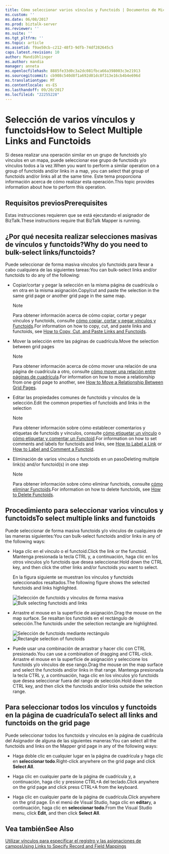 ```yaml
---
title: Cómo seleccionar varios vínculos y Functoids | Documentos de Microsoft
ms.custom: ''
ms.date: 06/08/2017
ms.prod: biztalk-server
ms.reviewer: ''
ms.suite: ''
ms.tgt_pltfrm: ''
ms.topic: article
ms.assetid: f9ae50cb-c212-48f3-9dfb-74df282645c5
caps.latest.revision: 10
author: MandiOhlinger
ms.author: mandia
manager: anneta
ms.openlocfilehash: 8885fe33d0c3a2dc081fbca66a398003c3e21913
ms.sourcegitcommit: cb908c540d8f1a692d01dc8f313e16cb4b4e696d
ms.translationtype: MT
ms.contentlocale: es-ES
ms.lasthandoff: 09/20/2017
ms.locfileid: "22255228"
---
```

# <a name="how-to-select-multiple-links-and-functoids"></a><span data-ttu-id="04a19-102">Selección de varios vínculos y functoids</span><span class="sxs-lookup"><span data-stu-id="04a19-102">How to Select Multiple Links and Functoids</span></span>
<span data-ttu-id="04a19-103">Si desea realizar una operación similar en un grupo de functoids y/o vínculos en un mapa, puede seleccionar ese grupo de functoids y/o vínculos todos a la vez.</span><span class="sxs-lookup"><span data-stu-id="04a19-103">When you want to perform a similar operation on a group of functoids and/or links in a map, you can select that group of functoids and/or links all at the same time.</span></span> <span data-ttu-id="04a19-104">Este tema proporciona información acerca de cómo realizar esta operación.</span><span class="sxs-lookup"><span data-stu-id="04a19-104">This topic provides information about how to perform this operation.</span></span>  
  
## <a name="prerequisites"></a><span data-ttu-id="04a19-105">Requisitos previos</span><span class="sxs-lookup"><span data-stu-id="04a19-105">Prerequisites</span></span>  
 <span data-ttu-id="04a19-106">Estas instrucciones requieren que se está ejecutando el asignador de BizTalk.</span><span class="sxs-lookup"><span data-stu-id="04a19-106">These instructions require that BizTalk Mapper is running.</span></span>  
  
## <a name="why-do-you-need-to-bulk-select-linksfunctoids"></a><span data-ttu-id="04a19-107">¿Por qué necesita realizar selecciones masivas de vínculos y functoids?</span><span class="sxs-lookup"><span data-stu-id="04a19-107">Why do you need to bulk-select links/functoids?</span></span>  
 <span data-ttu-id="04a19-108">Puede seleccionar de forma masiva vínculos y/o functoids para llevar a cabo cualquiera de las siguientes tareas:</span><span class="sxs-lookup"><span data-stu-id="04a19-108">You can bulk-select links and/or functoids to do any of the following:</span></span>  
  
-   <span data-ttu-id="04a19-109">Copiar/cortar y pegar la selección en la misma página de cuadrícula o en otra en la misma asignación.</span><span class="sxs-lookup"><span data-stu-id="04a19-109">Copy/cut and paste the selection in the same grid page or another grid page in the same map.</span></span>  
  
    > [!NOTE]
    >  <span data-ttu-id="04a19-110">Para obtener información acerca de cómo copiar, cortar y pegar vínculos y functoids, consulte [cómo copiar, cortar y pegar vínculos y Functoids](../core/how-to-copy-cut-and-paste-links-and-functoids.md).</span><span class="sxs-lookup"><span data-stu-id="04a19-110">For information on how to copy, cut, and paste links and functoids, see [How to Copy, Cut, and Paste Links and Functoids](../core/how-to-copy-cut-and-paste-links-and-functoids.md).</span></span>  
  
-   <span data-ttu-id="04a19-111">Mover la selección entre las páginas de cuadrícula.</span><span class="sxs-lookup"><span data-stu-id="04a19-111">Move the selection between grid pages</span></span>  
  
    > [!NOTE]
    >  <span data-ttu-id="04a19-112">Para obtener información acerca de cómo mover una relación de una página de cuadrícula a otro, consulte [cómo mover una relación entre páginas de cuadrícula](../core/how-to-move-a-relationship-between-grid-pages.md).</span><span class="sxs-lookup"><span data-stu-id="04a19-112">For information on how to move a relationship from one grid page to another, see [How to Move a Relationship Between Grid Pages](../core/how-to-move-a-relationship-between-grid-pages.md).</span></span>  
  
-   <span data-ttu-id="04a19-113">Editar las propiedades comunes de functoids y vínculos de la selección.</span><span class="sxs-lookup"><span data-stu-id="04a19-113">Edit the common properties of functoids and links in the selection</span></span>  
  
    > [!NOTE]
    >  <span data-ttu-id="04a19-114">Para obtener información sobre cómo establecer comentarios y etiquetas de functoids y vínculos, consulte [cómo etiquetar un vínculo](../core/how-to-label-a-link.md) o [cómo etiquetar y comentar un Functoid](../core/how-to-label-and-comment-a-functoid.md).</span><span class="sxs-lookup"><span data-stu-id="04a19-114">For information on how to set comments and labels for functoids and links, see [How to Label a Link](../core/how-to-label-a-link.md) or [How to Label and Comment a Functoid](../core/how-to-label-and-comment-a-functoid.md).</span></span>  
  
-   <span data-ttu-id="04a19-115">Eliminación de varios vínculos o functoids en un paso</span><span class="sxs-lookup"><span data-stu-id="04a19-115">Deleting multiple link(s) and/or functoid(s) in one step</span></span>  
  
    > [!NOTE]
    >  <span data-ttu-id="04a19-116">Para obtener información sobre cómo eliminar functoids, consulte [cómo eliminar Functoids](../core/how-to-delete-functoids.md).</span><span class="sxs-lookup"><span data-stu-id="04a19-116">For information on how to delete functoids, see [How to Delete Functoids](../core/how-to-delete-functoids.md).</span></span>  
  
## <a name="to-select-multiple-links-and-functoids"></a><span data-ttu-id="04a19-117">Procedimiento para seleccionar varios vínculos y functoids</span><span class="sxs-lookup"><span data-stu-id="04a19-117">To select multiple links and functoids</span></span>  
 <span data-ttu-id="04a19-118">Puede seleccionar de forma masiva functoids y/o vínculos de cualquiera de las maneras siguientes:</span><span class="sxs-lookup"><span data-stu-id="04a19-118">You can bulk-select functoids and/or links in any of the following ways:</span></span>  
  
-   <span data-ttu-id="04a19-119">Haga clic en el vínculo o el functoid.</span><span class="sxs-lookup"><span data-stu-id="04a19-119">Click the link or the functoid.</span></span> <span data-ttu-id="04a19-120">Mantenga presionada la tecla CTRL y, a continuación, haga clic en los otros vínculos y/o functoids que desea seleccionar.</span><span class="sxs-lookup"><span data-stu-id="04a19-120">Hold down the CTRL key, and then click the other links and/or functoids you want to select.</span></span>  
  
     <span data-ttu-id="04a19-121">En la figura siguiente se muestran los vínculos y functoids seleccionados resaltados.</span><span class="sxs-lookup"><span data-stu-id="04a19-121">The following figure shows the selected functoids and links highlighted.</span></span>  
  
     <span data-ttu-id="04a19-122">![Selección de functoids y vínculos de forma masiva](../core/media/bulkselect-functois-links.gif "BulkSelect_Functois & vínculos")</span><span class="sxs-lookup"><span data-stu-id="04a19-122">![Bulk selecting functoids and links](../core/media/bulkselect-functois-links.gif "BulkSelect_Functois&Links")</span></span>  
  
-   <span data-ttu-id="04a19-123">Arrastre el mouse en la superficie de asignación.</span><span class="sxs-lookup"><span data-stu-id="04a19-123">Drag the mouse on the map surface.</span></span> <span data-ttu-id="04a19-124">Se resaltan los functoids en el rectángulo de selección.</span><span class="sxs-lookup"><span data-stu-id="04a19-124">The functoids under the selection rectangle are highlighted.</span></span>  
  
     <span data-ttu-id="04a19-125">![Selección de functoids mediante rectángulo](../core/media/bulkselect-selectionrectangle.gif "BulkSelect_SelectionRectangle")</span><span class="sxs-lookup"><span data-stu-id="04a19-125">![Rectangle selection of functoids](../core/media/bulkselect-selectionrectangle.gif "BulkSelect_SelectionRectangle")</span></span>  
  
-   <span data-ttu-id="04a19-126">Puede usar una combinación de arrastrar y hacer clic con CTRL presionado.</span><span class="sxs-lookup"><span data-stu-id="04a19-126">You can use a combination of dragging and CTRL-click.</span></span> <span data-ttu-id="04a19-127">Arrastre el mouse en la superficie de asignación y seleccione los functoids y/o vínculos de ese rango.</span><span class="sxs-lookup"><span data-stu-id="04a19-127">Drag the mouse on the map surface and select the functoids and/or links in that range.</span></span> <span data-ttu-id="04a19-128">Mantenga presionada la tecla CTRL y, a continuación, haga clic en los vínculos y/o functoids que desea seleccionar fuera del rango de selección.</span><span class="sxs-lookup"><span data-stu-id="04a19-128">Hold down the CTRL key, and then click the functoids and/or links outside the selection range.</span></span>  
  
## <a name="to-select-all-links-and-functoids-on-the-grid-page"></a><span data-ttu-id="04a19-129">Para seleccionar todos los vínculos y functoids en la página de cuadrícula</span><span class="sxs-lookup"><span data-stu-id="04a19-129">To select all links and functoids on the grid page</span></span>  
 <span data-ttu-id="04a19-130">Puede seleccionar todos los functoids y vínculos en la página de cuadrícula del Asignador de alguna de las siguientes maneras:</span><span class="sxs-lookup"><span data-stu-id="04a19-130">You can select all the functoids and links on the Mapper grid page in any of the following ways:</span></span>  
  
-   <span data-ttu-id="04a19-131">Haga doble clic en cualquier lugar en la página de cuadrícula y haga clic en **seleccionar todo**.</span><span class="sxs-lookup"><span data-stu-id="04a19-131">Right-click anywhere on the grid page and click **Select All**.</span></span>  
  
-   <span data-ttu-id="04a19-132">Haga clic en cualquier parte de la página de cuadrícula y, a continuación, haga clic y presione CTRL+A del teclado.</span><span class="sxs-lookup"><span data-stu-id="04a19-132">Click anywhere on the grid page and click press CTRL+A from the keyboard.</span></span>  
  
-   <span data-ttu-id="04a19-133">Haga clic en cualquier parte de la página de cuadrícula.</span><span class="sxs-lookup"><span data-stu-id="04a19-133">Click anywhere on the grid page.</span></span> <span data-ttu-id="04a19-134">En el menú de Visual Studio, haga clic en **editar**y, a continuación, haga clic en **seleccionar todo**.</span><span class="sxs-lookup"><span data-stu-id="04a19-134">From the Visual Studio menu, click **Edit**, and then click **Select All**.</span></span>  
  
## <a name="see-also"></a><span data-ttu-id="04a19-135">Vea también</span><span class="sxs-lookup"><span data-stu-id="04a19-135">See Also</span></span>  
 [<span data-ttu-id="04a19-136">Utilizar vínculos para especificar el registro y las asignaciones de campos</span><span class="sxs-lookup"><span data-stu-id="04a19-136">Using Links to Specify Record and Field Mappings</span></span>](../core/using-links-to-specify-record-and-field-mappings.md)